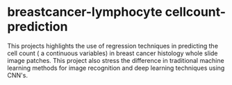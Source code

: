 # breastcancer-lymphocyte cellcount-prediction

This projects highlights the use of regression techniques in predicting the cell count ( a continuous variables) in breast cancer histology whole slide image patches.  This project also stress the difference in traditional machine learning methods for image recognition and deep learning techniques using CNN's. 
